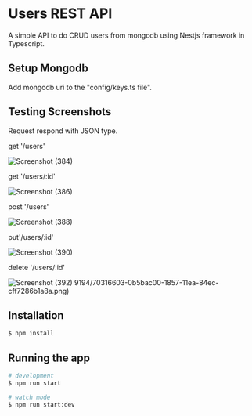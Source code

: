 # Users REST API

A simple API to do CRUD users from mongodb using Nestjs framework in Typescript.

## Setup Mongodb

Add mongodb uri to the "config/keys.ts file".

## Testing Screenshots

Request respond with JSON type.

get '/users'

![Screenshot (384)](https://user-images.githubusercontent.com/42229194/70316290-5aeda800-1856-11ea-8aad-25b9379ef12b.png)

get '/users/:id'

![Screenshot (386)](https://user-images.githubusercontent.com/42229194/70316408-9e481680-1856-11ea-9078-76db03bef795.png)

post '/users'

![Screenshot (388)](https://user-images.githubusercontent.com/42229194/70316522-e1a28500-1856-11ea-9c35-87a7bc47223f.png)

put'/users/:id'

![Screenshot (390)](https://user-images.githubusercontent.com/42229194/70316603-0b5bac00-1857-11ea-84ec-cff7286b1a8a.png)

delete '/users/:id'

![Screenshot (392)](https://user-images.githubusercontent.com/42229194/70316778-5aa1dc80-1857-11ea-863c-f8354e1d3d41.png)
9194/70316603-0b5bac00-1857-11ea-84ec-cff7286b1a8a.png)

## Installation

```bash
$ npm install
```

## Running the app

```bash
# development
$ npm run start

# watch mode
$ npm run start:dev
```
